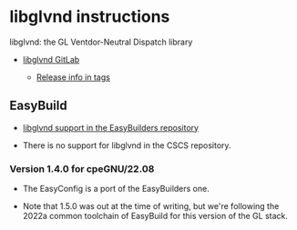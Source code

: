 # libglvnd instructions

libglvnd: the GL Ventdor-Neutral Dispatch library

-   [libglvnd GitLab](https://gitlab.freedesktop.org/glvnd/libglvnd)
    
    -   [Release info in tags](https://gitlab.freedesktop.org/glvnd/libglvnd/-/tags)
    

## EasyBuild

-   [libglvnd support in the EasyBuilders repository](https://github.com/easybuilders/easybuild-easyconfigs/tree/develop/easybuild/easyconfigs/l/libglvnd)
    
-   There is no support for libglvnd in the CSCS repository.
    

### Version 1.4.0 for cpeGNU/22.08

-   The EasyConfig is a port of the EasyBuilders one.

-   Note that 1.5.0 was out at the time of writing, but we're following the
    2022a common toolchain of EasyBuild for this version of the GL stack.


